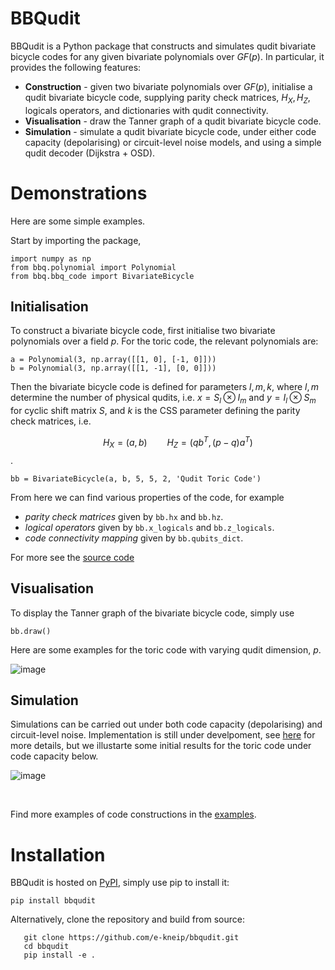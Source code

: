 # BBQudit

BBQudit is a Python package that constructs and simulates qudit bivariate bicycle codes for any given bivariate polynomials over $GF(p)$. In particular, it provides the following features:
- **Construction** - given two bivariate polynomials over $GF(p)$, initialise a qudit bivariate bicycle code, supplying parity check matrices, $H_X, H_Z$, logicals operators, and dictionaries with qudit connectivity.
- **Visualisation** - draw the Tanner graph of a qudit bivariate bicycle code.
- **Simulation** - simulate a qudit bivariate bicycle code, under either code capacity (depolarising) or circuit-level noise models, and using a simple qudit decoder (Dijkstra + OSD).

# Demonstrations

Here are some simple examples.

Start by importing the package,

```
import numpy as np
from bbq.polynomial import Polynomial
from bbq.bbq_code import BivariateBicycle
```

## Initialisation

To construct a bivariate bicycle code, first initialise two bivariate polynomials over a field $p$. For the toric code, the relevant polynomials are:

```
a = Polynomial(3, np.array([[1, 0], [-1, 0]]))
b = Polynomial(3, np.array([[1, -1], [0, 0]]))
```

Then the bivariate bicycle code is defined for parameters $l, m, k$, where $l, m$ determine the number of physical qudits, i.e. $x=S_l\otimes I_m$ and $y=I_l\otimes S_m$ for cyclic shift matrix $S$, and $k$ is the CSS parameter defining the parity check matrices, i.e.

$$\qquad H_X=(a, b) \qquad H_Z=(qb^T, (p-q)a^T)$$.


```
bb = BivariateBicycle(a, b, 5, 5, 2, 'Qudit Toric Code')
```

From here we can find various properties of the code, for example
- *parity check matrices* given by ```bb.hx``` and ```bb.hz```.
- *logical operators* given by ```bb.x_logicals``` and ```bb.z_logicals```.
- *code connectivity mapping* given by ```bb.qubits_dict```.

For more see the [source code](bbq/bbq_code.py)

## Visualisation

To display the Tanner graph of the bivariate bicycle code, simply use

```
bb.draw()
```

Here are some examples for the toric code with varying qudit dimension, $p$.

![image](https://github.com/user-attachments/assets/4a51c541-a9aa-48bb-a3cb-3146a5ec1d7b)


## Simulation

Simulations can be carried out under both code capacity (depolarising) and circuit-level noise. Implementation is still under develpoment, see [here](bbq/simulation.py) for more details, but we illustarte some initial results for the toric code under code capacity below.

![image](https://github.com/user-attachments/assets/08d71b46-3137-4c91-8283-bf689e10f986)

<br/>

Find more examples of code constructions in the [examples](bbq/examples).

# Installation

BBQudit is hosted on [PyPI](https://pypi.org/project/bbqudit/), simply use pip to install it:

```
pip install bbqudit
```

Alternatively, clone the repository and build from source:

```
   git clone https://github.com/e-kneip/bbqudit.git
   cd bbqudit
   pip install -e .
```

